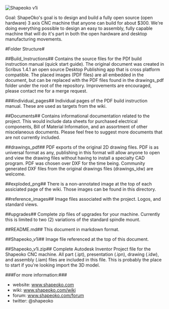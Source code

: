 ![Shapeoko v1i](https://github.com/shapeoko/ShapeOko/raw/master/Shapeoko_v1i.gif)

Goal: ShapeOko's goal is to design and build a fully open source (open hardware) 3 axis CNC machine that anyone can build for about $300. We're doing everything possible to design an easy to assembly, fully capable machine that will do it's part in both the open hardware and desktop manufacturing movements.

#Folder Structure#

##Build_Instructions##
Contains the source files for the PDf build instruction manual (quick start guide). The original document was created in Scribus 1.4.1 an open source Desktop Publishing app that is cross platform compatible. The placed images (PDF files) are all embedded in the document, but can be replaced with the PDF files found in the drawings_pdf folder under the root of the repository. Improvements are encouraged, please contact me for a merge request.

###individual_pages##
Individual pages of the PDF build instruction manual. These are used as targets from the wiki.

##Documents##
Contains informational documentation related to the project. This would include data sheets for purchased electrical components, Bill of Material Information, and an assortment of other miscelaneous documents. Please feel free to suggest more documents that are not currently included.

##drawings_pdf##
PDF exports of the original 2D drawing files. PDF is as universal format as any, publishing in this format will allow anyone to open and view the drawing files without having to install a specialty CAD program. PDF was chosen over DXF for the time being. Community generated DXF files from the original drawings files (drawings_idw) are welcome.

##exploded_png##
There is a non-annotated image at the top of each assiciated page of the wiki. Those images can be found in this directory.

##reference_images##
Image files associated with the project. Logos, and standard views.

##upgrades##
Complete zip files of upgrades for your machine. Currently this is limited to two (2) variations of the standard spindle mount. 

##README.md##
This document in markdown format.

##Shapeoko_v1i##
Image file referenced at the top of this document. 

##Shapeoko_v1i.zip##
Complete Autodesk Inventor Project file for the Shapeoko CNC machine. All part (.ipt), presentation (.ipn), drawing (.idw), and assembly (.iam) files are included in this file. This is probably the place to start if you're looking import the 3D model. 


###For more information:###
- website: www.shapeoko.com
- wiki: www.shapeoko.com/wiki
- forum: www.shapeoko.com/forum
- twitter: @shapeoko

